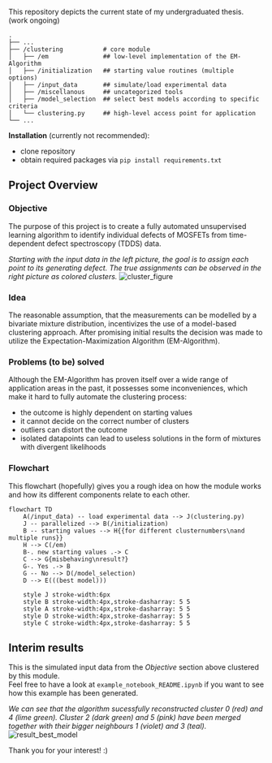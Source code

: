 
This repository depicts the current state of my undergraduated thesis. (work ongoing)

    .
    ├── ...
    ├── /clustering           # core module
    │   ├── /em               ## low-level implementation of the EM-Algorithm
    │   ├── /initialization   ## starting value routines (multiple options)
    │   ├── /input_data       ## simulate/load experimental data
    │   ├── /miscellanous     ## uncategorized tools
    │   ├── /model_selection  ## select best models according to specific criteria
    │   └── clustering.py     ## high-level access point for application
    └── ...

**Installation** (currently not recommended): 
* clone repository
* obtain required packages via ```pip install requirements.txt``` 

## Project Overview
### Objective

The purpose of this project is to create a fully automated unsupervised learning algorithm to identify individual defects of MOSFETs from time-dependent defect spectroscopy (TDDS) data.
  
*Starting with the input data in the left picture, the goal is to assign each point to its generating defect. The true assignments can be observed in the right picture as colored clusters.*
![cluster_figure](https://user-images.githubusercontent.com/97874941/207207841-bc978c52-2cd5-4f18-b1fe-e30661fea504.svg)

### Idea

The reasonable assumption, that the measurements can be modelled 
by a bivariate mixture distribution, incentivizes the use of a model-based clustering approach. After promising initial results 
the decision was made to utilize the Expectation-Maximization Algorithm (EM-Algorithm).

### Problems (to be) solved
Although the EM-Algorithm has proven itself over a wide range of application areas in the past, 
it possesses some inconveniences, which make it hard to fully automate the clustering process:

* the outcome is highly dependent on starting values
* it cannot decide on the correct number of clusters   
* outliers can distort the outcome
* isolated datapoints can lead to useless solutions in the form of mixtures with divergent likelihoods

 
### Flowchart
This flowchart (hopefully) gives you a rough idea on how the module works and how its different components relate to each other. 

```mermaid
flowchart TD
    A(/input_data) -- load experimental data --> J(clustering.py)
    J -- parallelized --> B(/initialization)
    B -- starting values --> H{{for different clusternumbers\nand multiple runs}}
    H --> C(/em)
    B-. new starting values .-> C
    C --> G{misbehaving\nresult?}
    G-. Yes .-> B
    G -- No --> D(/model_selection)
    D --> E(((best model)))
    
    style J stroke-width:6px
    style B stroke-width:4px,stroke-dasharray: 5 5
    style A stroke-width:4px,stroke-dasharray: 5 5
    style D stroke-width:4px,stroke-dasharray: 5 5
    style C stroke-width:4px,stroke-dasharray: 5 5
```
    
  
## Interim results
This is the simulated input data from the *Objective* section above clustered by this module.  
Feel free to have a look at ```example_notebook_README.ipynb``` if you want to see how this example has been generated.  
  

*We can see that the algorithm sucessfully reconstructed cluster 0 (red) and 4 (lime green). Cluster 2 (dark green) and 5 (pink) have been merged together with their bigger neighbours 1 (violet) and 3 (teal).*
![result_best_model](https://user-images.githubusercontent.com/97874941/207207821-f3f879fa-a809-4528-8470-09d96e48fa87.svg)


Thank you for your interest! :)

